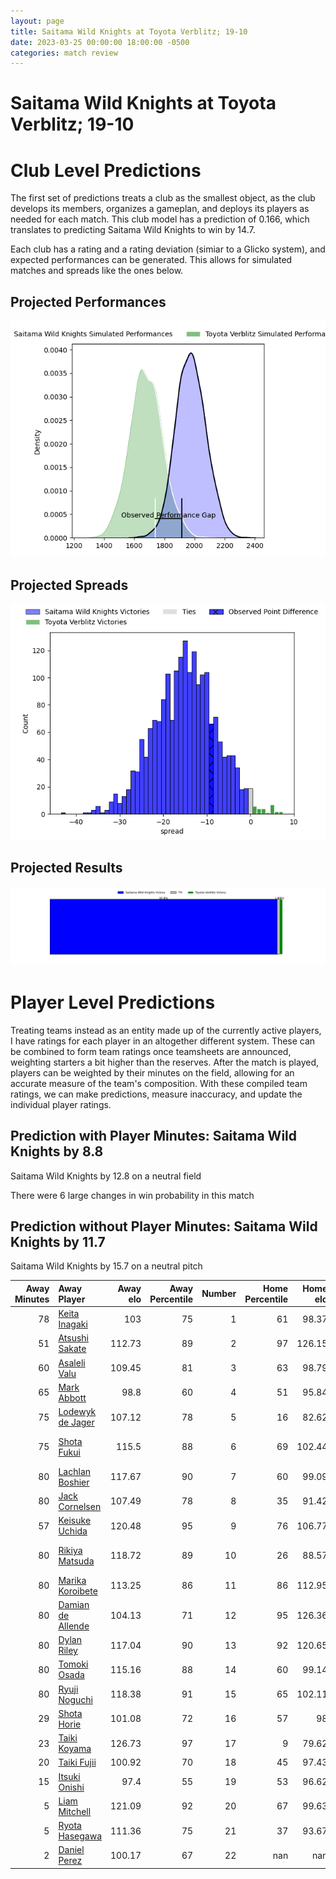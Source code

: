 ```yaml
---  
layout: page  
title: Saitama Wild Knights at Toyota Verblitz; 19-10  
date: 2023-03-25 00:00:00 18:00:00 -0500  
categories: match review  
---
```

# Saitama Wild Knights at Toyota Verblitz; 19-10

# Club Level Predictions


The first set of predictions treats a club as the smallest object, as the club develops its members, organizes a gameplan, and deploys its players as needed for each match. This club model has a prediction of 0.166, which translates to predicting Saitama Wild Knights to win by 14.7.

Each club has a rating and a rating deviation (simiar to a Glicko system), and expected performances can be generated. This allows for simulated matches and spreads like the ones below.
## Projected Performances


![Projected Performances](plots/performances_2023-03-25-ToyotaVerblitz-SaitamaWildKnights.png)
## Projected Spreads


![Projected Spreads](plots/spreads_2023-03-25-ToyotaVerblitz-SaitamaWildKnights.png)
## Projected Results


![Projected Results](plots/resultbar_2023-03-25-ToyotaVerblitz-SaitamaWildKnights.png)
# Player Level Predictions


Treating teams instead as an entity made up of the currently active players, I have ratings for each player in an altogether different system. These can be combined to form team ratings once teamsheets are announced, weighting starters a bit higher than the reserves. After the match is played, players can be weighted by their minutes on the field, allowing for an accurate measure of the team's composition. With these compiled team ratings, we can make predictions, measure inaccuracy, and update the individual player ratings.
## Prediction with Player Minutes: Saitama Wild Knights by 8.8


Saitama Wild Knights by 12.8 on a neutral field

There were 6 large changes in win probability in this match
## Prediction without Player Minutes: Saitama Wild Knights by 11.7


Saitama Wild Knights by 15.7 on a neutral pitch



|   Away Minutes | Away Player                                                      |   Away elo |   Away Percentile |   Number |   Home Percentile |   Home elo | Home Player                                                                   |   Home Minutes |
|---------------:|:-----------------------------------------------------------------|-----------:|------------------:|---------:|------------------:|-----------:|:------------------------------------------------------------------------------|---------------:|
|             78 | [Keita Inagaki](..//playerfiles//KeitaInagaki_cleaned.md)        |     103    |                75 |        1 |                61 |      98.37 | [Shogo Miura](..//playerfiles//ShogoMiura_cleaned.md)                         |             65 |
|             51 | [Atsushi Sakate](..//playerfiles//AtsushiSakate_cleaned.md)      |     112.73 |                89 |        2 |                97 |     126.15 | [Yoshikatsu Hikosaka](..//playerfiles//YoshikatsuHikosaka_cleaned.md)         |             70 |
|             60 | [Asaleli Valu](..//playerfiles//AsaleliValu_cleaned.md)          |     109.45 |                81 |        3 |                63 |      98.79 | [Runya Choi](..//playerfiles//RunyaChoi_cleaned.md)                           |             51 |
|             65 | [Mark Abbott](..//playerfiles//MarkAbbott_cleaned.md)            |      98.8  |                60 |        4 |                51 |      95.84 | [Daichi Akiyama](..//playerfiles//DaichiAkiyama_cleaned.md)                   |             80 |
|             75 | [Lodewyk de Jager](..//playerfiles//LodewykdeJager_cleaned.md)   |     107.12 |                78 |        5 |                16 |      82.62 | [Michael Allardice](..//playerfiles//MichaelAllardice_cleaned.md)             |             46 |
|             75 | [Shota Fukui](..//playerfiles//ShotaFukui_cleaned.md)            |     115.5  |                88 |        6 |                69 |     102.44 | [Pieter Stephanus du Toit](..//playerfiles//PieterStephanusduToit_cleaned.md) |             80 |
|             80 | [Lachlan Boshier](..//playerfiles//LachlanBoshier_cleaned.md)    |     117.67 |                90 |        7 |                60 |      99.09 | [Kazuki Himeno](..//playerfiles//KazukiHimeno_cleaned.md)                     |             80 |
|             80 | [Jack Cornelsen](..//playerfiles//JackCornelsen_cleaned.md)      |     107.49 |                78 |        8 |                35 |      91.42 | [Lautaimi Fetuani](..//playerfiles//LautaimiFetuani_cleaned.md)               |             51 |
|             57 | [Keisuke Uchida](..//playerfiles//KeisukeUchida_cleaned.md)      |     120.48 |                95 |        9 |                76 |     106.77 | [Kenta Fukuda](..//playerfiles//KentaFukuda_cleaned.md)                       |             60 |
|             80 | [Rikiya Matsuda](..//playerfiles//RikiyaMatsuda_cleaned.md)      |     118.72 |                89 |       10 |                26 |      88.57 | [Willem Jacobus Le Roux](..//playerfiles//WillemJacobusLeRoux_cleaned.md)     |             80 |
|             80 | [Marika Koroibete](..//playerfiles//MarikaKoroibete_cleaned.md)  |     113.25 |                86 |       11 |                86 |     112.95 | [Viliame Tuidraki](..//playerfiles//ViliameTuidraki_cleaned.md)               |             80 |
|             80 | [Damian de Allende](..//playerfiles//DamiandeAllende_cleaned.md) |     104.13 |                71 |       12 |                95 |     126.36 | [Charlie Lawrence](..//playerfiles//CharlieLawrence_cleaned.md)               |             80 |
|             80 | [Dylan Riley](..//playerfiles//DylanRiley_cleaned.md)            |     117.04 |                90 |       13 |                92 |     120.65 | [Yuki Okada](..//playerfiles//YukiOkada_cleaned.md)                           |             80 |
|             80 | [Tomoki Osada](..//playerfiles//TomokiOsada_cleaned.md)          |     115.16 |                88 |       14 |                60 |      99.14 | [Taichi Takahashi](..//playerfiles//TaichiTakahashi_cleaned.md)               |             80 |
|             80 | [Ryuji Noguchi](..//playerfiles//RyujiNoguchi_cleaned.md)        |     118.38 |                91 |       15 |                65 |     102.11 | [Tiaan Falcon](..//playerfiles//TiaanFalcon_cleaned.md)                       |             80 |
|             29 | [Shota Horie](..//playerfiles//ShotaHorie_cleaned.md)            |     101.08 |                72 |       16 |                57 |      98    | [Joe Launchbury](..//playerfiles//JoeLaunchbury_cleaned.md)                   |             34 |
|             23 | [Taiki Koyama](..//playerfiles//TaikiKoyama_cleaned.md)          |     126.73 |                97 |       17 |                 9 |      79.62 | [Yusuke Kizu](..//playerfiles//YusukeKizu_cleaned.md)                         |             29 |
|             20 | [Taiki Fujii](..//playerfiles//TaikiFujii_cleaned.md)            |     100.92 |                70 |       18 |                45 |      97.43 | [Will Tupou](..//playerfiles//WillTupou_cleaned.md)                           |             29 |
|             15 | [Itsuki Onishi](..//playerfiles//ItsukiOnishi_cleaned.md)        |      97.4  |                55 |       19 |                53 |      96.62 | [Kaito Shigeno](..//playerfiles//KaitoShigeno_cleaned.md)                     |             20 |
|              5 | [Liam Mitchell](..//playerfiles//LiamMitchell_cleaned.md)        |     121.09 |                92 |       20 |                67 |      99.63 | [Shunsuke Asaoka](..//playerfiles//ShunsukeAsaoka_cleaned.md)                 |             15 |
|              5 | [Ryota Hasegawa](..//playerfiles//RyotaHasegawa_cleaned.md)      |     111.36 |                75 |       21 |                37 |      93.67 | [Ryusei Kato](..//playerfiles//RyuseiKato_cleaned.md)                         |             10 |
|              2 | [Daniel Perez](..//playerfiles//DanielPerez_cleaned.md)          |     100.17 |                67 |       22 |               nan |     nan    | nan                                                                           |            nan |

